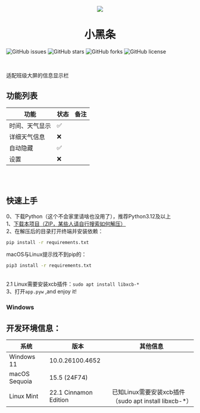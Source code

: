 <p align="center" class="shields">
    <img src="https://static.codemao.cn/pickduck/ryknDdvUxl.png?hash=FpN0pSrbVAjFtkCP7BUa3V3XtLCM">
    <br/>
    <h1 align="center">小黑条</h1>
    <a href="https://github.com/TohamaLimo233/XHT/issues" style="text-decoration:none" >
        <img src="https://img.shields.io/github/issues/TohamaLimo233/XHT.svg?style=for-the-badge" alt="GitHub issues"/>
    </a>
    <a href="https://github.com/TohamaLimo233/XHT/stargazers" style="text-decoration:none" >
        <img src="https://img.shields.io/github/stars/TohamaLimo233/XHT.svg?style=for-the-badge" alt="GitHub stars"/>
    </a>
    <a href="https://github.com/TohamaLimo233/XHT/forks" style="text-decoration:none" >
        <img src="https://img.shields.io/github/forks/TohamaLimo233/XHT.svg?style=for-the-badge" alt="GitHub forks"/>
    </a>
    <a href="https://github.com/TohamaLimo233/XHT/blob/master/LICENSE" style="text-decoration:none" >
        <img src="https://img.shields.io/static/v1?label=LICENSE&message=MIT&color=lightrey&style=for-the-badge" alt="GitHub license"/>
    </a>
</p>
    <br>

适配班级大屏的信息显示栏
<br>
## 功能列表
| 功能          |状态    |备注  |
|---------------|--------|-----|
| 时间、天气显示 |✅      |
|  详细天气信息  |❌      |
| 自动隐藏      | ✅      |
|  设置         |❌      |

<br><br>
## 快速上手
0、下载Python（这个不会家里请啥也没用了），推荐Python3.12及以上
<br>1、[下载本项目（ZIP，某些人请自行搜索如何解压）](https://codeload.github.com/TohamaLimo233/XHT/zip/refs/heads/main)
<br>2、在解压后的目录打开终端并安装依赖：
```bash
pip install -r requirements.txt
```
macOS与Linux提示找不到pip的：
```bash
pip3 install -r requirements.txt
```
<br>2.1 Linux需要安装xcb插件：`sudo apt install libxcb-*`
<br>3、打开`app.pyw` ,and enjoy it!

### Windows

## 开发环境信息：
|系统                            |版本                  |其他信息         |
|--------------------------------|----------------------|----------------|
|Windows 11                      |10.0.26100.4652
|macOS Sequoia                   |15.5 (24F74)
|Linux Mint                      |22.1 Cinnamon Edition  |已知Linux需要安装xcb插件（sudo apt install libxcb-*）

